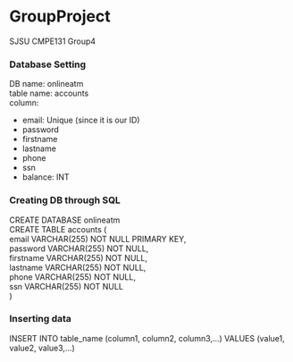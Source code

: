 # GroupProject
SJSU CMPE131 Group4

### Database Setting
DB name: onlineatm\
table name: accounts\
column:
* email: Unique (since it is our ID)
* password
* firstname
* lastname
* phone
* ssn
* balance: INT

### Creating DB through SQL
CREATE DATABASE onlineatm\
CREATE TABLE accounts (\
email VARCHAR(255) NOT NULL  PRIMARY KEY,\
password VARCHAR(255) NOT NULL,\
firstname VARCHAR(255) NOT NULL,\
lastname VARCHAR(255) NOT NULL,\
phone VARCHAR(255) NOT NULL,\
ssn VARCHAR(255) NOT NULL\
)

### Inserting data
INSERT INTO table_name (column1, column2, column3,...) VALUES (value1, value2, value3,...)
